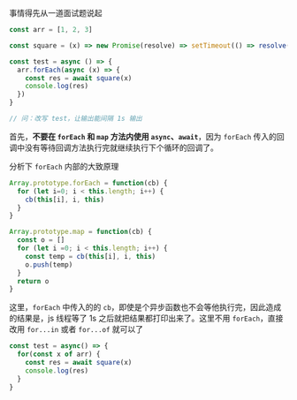 事情得先从一道面试题说起

```js
const arr = [1, 2, 3]

const square = (x) => new Promise(resolve) => setTimeout(() => resolve(x * x), 1000))

const test = async () => {
  arr.forEach(async (x) => {
    const res = await square(x)
    console.log(res)
  })
}

// 问：改写 test，让输出能间隔 1s 输出
```


首先，**不要在 `forEach` 和 `map` 方法内使用 `async`、`await`**，因为 `forEach` 传入的回调中没有等待回调方法执行完就继续执行下个循环的回调了。

分析下 `forEach` 内部的大致原理

```js
Array.prototype.forEach = function(cb) {
  for (let i=0; i < this.length; i++) {
    cb(this[i], i, this)
  }
}

Array.prototype.map = function(cb) {
  const o = []
  for (let i =0; i < this.length; i++) {
    const temp = cb(this[i], i, this)
    o.push(temp)
  }
  return o
}
```

这里，`forEach` 中传入的的 `cb`，即使是个异步函数也不会等他执行完，因此造成的结果是，js 线程等了 1s 之后就把结果都打印出来了。这里不用 `forEach`，直接改用 `for...in` 或者 `for...of` 就可以了

```js
const test = async() => {
  for(const x of arr) {
    const res = await square(x)
    console.log(res)
  }
}
```